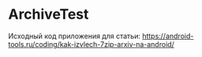 # ArchiveTest

Исходный код приложения для статьи: https://android-tools.ru/coding/kak-izvlech-7zip-arxiv-na-android/